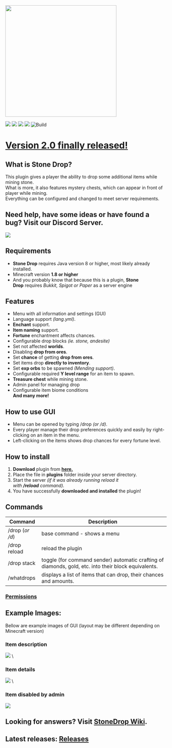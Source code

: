 <img src="https://raw.githubusercontent.com/ULTUX/StoneDropPlugin/master/.github/banner.png" desc="img by Ponanoix" height=347/>

![](https://img.shields.io/github/v/release/ULTUX/StoneDropPlugin)
![](https://img.shields.io/github/issues/ULTUX/StoneDropPlugin)
![](https://img.shields.io/github/license/ULTUX/StoneDropPlugin)
![](https://img.shields.io/github/release-date/ULTUX/StoneDropPlugin)
![Build](https://github.com/ULTUX/StoneDropPlugin/workflows/Java%20CI%20with%20Maven/badge.svg?branch=master)

# <ins>Version 2.0 finally released!</ins>


## What is Stone Drop?


This plugin gives a player the ability to drop some additional items while mining stone.\
What is more, it also features mystery chests, which can appear in front of player while mining.\
Everything can be configured and changed to meet server requirements.

## Need help, have some ideas or have found a bug? Visit our Discord Server.
[ ![](https://i.imgur.com/lUUtxLdl.jpg) ](https://discord.gg/4gsa9wCCST)


## Requirements


-   **Stone Drop** requires Java version 8 or higher, most likely already installed.
-   Minecraft version **1.8 or higher**
-   And you probably know that because this is a plugin, **Stone Drop** requires *Bukkit, Spigot or Paper* as a server engine

## Features


-   Menu with all information and settings (GUI)
-   Language support *(lang.yml)*.
-   **Enchant** support.
-   **Item naming** support.
-   **Fortune** enchantment affects chances.
-   Configurable drop blocks *(ie. stone, andesite)*
-   Set not affected **worlds**.
-   Disabling **drop from ores**.
-   Set **chance** of getting **drop from ores**.
-   Set items drop **directly to inventory**.
-   Set **exp orbs** to be spawned *(Mending support)*.
-   Configurable required **Y level range** for an item to spawn.
-   **Treasure chest** while mining stone. 
-   Admin panel for managing drop
-   Configurable item biome conditions \
**And many more!**
## How to use GUI
- Menu can be opened by typing /drop *(or /d)*.
- Every player manage their drop preferences quickly and easily by right-clicking on an item in the menu.
- Left-clicking on the items shows drop chances for every fortune level.

## How to install

1.  **Download** plugin from **[here.](https://github.com/ULTUX/StoneDropPlugin/releases)**
2.  Place the file in **plugins** folder inside your server directory.
3.  Start the server *(if it was already running reload it with **/reload** command).*
4.  You have successfully **downloaded and installed** the plugin!

## Commands

| Command | Description                                                                                              |
| ----------------|--------------------------------------------------------------------------------------------------|
| /drop (*or /d*) | base command - shows a menu                                                                      |
| /drop reload | reload the plugin                                                                                   |
| /drop stack | toggle (for command sender) automatic crafting of diamonds, gold, etc. into their block equivalents. |
| /whatdrops | displays a list of items that can drop, their chances and amounts.                                    |

### [Permissions](https://github.com/ULTUX/StoneDropPlugin/wiki/Permissions)

## Example Images:
Bellow are example images of GUI (layout may be different depending on Minecraft version)

### Item description
![](https://camo.githubusercontent.com/452558732644c4a2baf7381ddf88079d65e81cb8a41db19f3eb0dbfda65f4908/68747470733a2f2f692e696d6775722e636f6d2f5a4168646f456c2e706e67) \
### Item details
![](https://camo.githubusercontent.com/638a63c374a7b461bae422892c248bca7872ae6aadb9c653519f653d0c2107bf/68747470733a2f2f692e696d6775722e636f6d2f454b4d6c38384d2e706e67) \
### Item disabled by admin
![](https://camo.githubusercontent.com/39be50dcaf0f42e18c38ecd0d6d5018d2bdc5e9ce5e9785d0ac01b823dfb17d7/68747470733a2f2f692e696d6775722e636f6d2f354c6c786b67562e706e67)

## Looking for answers? Visit [StoneDrop Wiki](https://github.com/ULTUX/StoneDropPlugin/wiki/Config-file).

## Latest releases: [Releases](https://github.com/ULTUX/minecraft-stone-drop-plugin/releases/)
